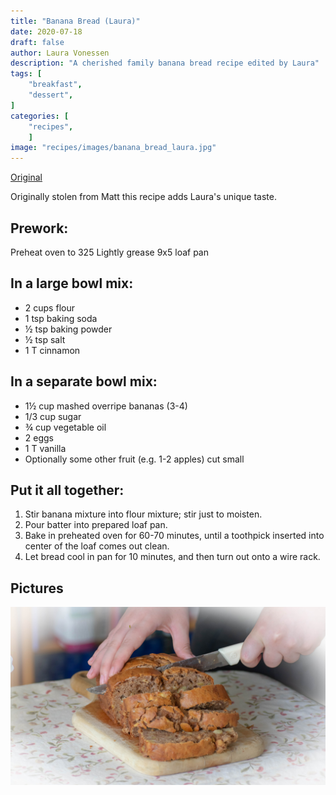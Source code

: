 ```yaml
---
title: "Banana Bread (Laura)"
date: 2020-07-18
draft: false
author: Laura Vonessen
description: "A cherished family banana bread recipe edited by Laura"
tags: [
    "breakfast",
    "dessert",
]
categories: [
    "recipes",
    ]
image: "recipes/images/banana_bread_laura.jpg"
---
```


[Original](./banana_bread_matt.html)

Originally stolen from Matt this recipe adds Laura's unique taste.

## Prework:
Preheat oven to 325
Lightly grease 9x5 loaf pan

## In a large bowl mix:
* 2 cups flour
* 1 tsp baking soda
* ½ tsp baking powder
* ½ tsp salt
* 1 T cinnamon

## In a separate bowl mix:
* 1½ cup mashed overripe bananas (3-4)
* 1/3 cup sugar
* ¾ cup vegetable oil
* 2 eggs
* 1 T vanilla
* Optionally some other fruit (e.g. 1-2 apples) cut small

## Put it all together:
1. Stir banana mixture into flour mixture; stir just to moisten.
2. Pour batter into prepared loaf pan.
3. Bake in preheated oven for 60-70 minutes, until a toothpick inserted into
center of the loaf comes out clean.
4. Let bread cool in pan for 10 minutes, and then turn out onto a wire rack.

## Pictures

![Fondue](images/banana_bread_laura.jpg)